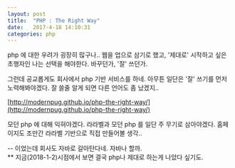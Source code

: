 ```yaml
---
layout: post
title:  "PHP : The Right Way"
date:   2017-4-18 14:10:31
categories: php
---
```


php 에 대한 우려가 굉장히 많구나.. 웹을 업으로 삼기로 했고, '제대로' 시작하고 싶은 초행자인 나는 선택을 해야한다. 바꾸던가, '잘' 쓰던가.

그런데 공교롭게도 회사에서 php 기반 서비스를 하네. 아무튼 일단은 '잘' 쓰기를 먼저 노력해봐야겠다. 잘 쓸줄 알게 되면 다른 언어도 좀 났겠지..

[http://modernpug.github.io/php-the-right-way/](http://modernpug.github.io/php-the-right-way/)

모던 php 에 대해 익혀야겠다. 라라벨과 모던 php 를 일단 주 무기로 삼아야겠다. 홈페이지도 조만간 라라벨 기반으로 직접 만들어볼 생각..

-- 이었는데 회사도 자바로 갈아탄다네. 자바나 할까.  
** 지금(2018-1-2)시점에서 보면 결국 php나 제대로 하는게 나았다 싶기도.
